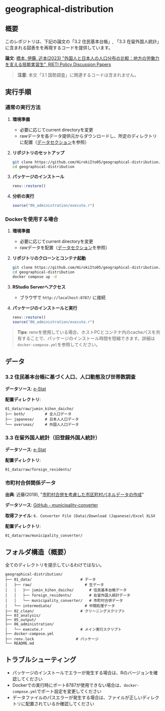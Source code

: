 # geographical-distribution

## 概要
このレポジトリは、下記の論文の「3.2 住民基本台帳」, 「3.3 在留外国人統計」に含まれる図表をを再現するコードを提供しています。

**論文**: [橋本, 伊藤, 近本(2023) "外国人と日本人の人口分布の比較：地方の労働力を支える技能実習生", RIETI Policy Discussion Papers](https://www.rieti.go.jp/jp/publications/summary/23080007.html)

> **注意**: 本文「3.1 国勢調査」に関連するコードは含まれません。

## 実行手順

### 通常の実行方法

1. **環境準備**
   - 必要に応じてcurrent directoryを変更
   - rawデータを各データ提供元からダウンロードし、所定のディレクトリに配置（[データセクション](#データ)を参照）

2. **リポジトリのセットアップ**
   ```bash
   git clone https://github.com/HirokiIto05/geographical-distribution.git
   cd geographical-distribution
   ```

3. **パッケージのインストール**
   ```r
   renv::restore()
   ```

4. **分析の実行**
   ```r
   source("06_administration/execute.r")
   ```

### Dockerを使用する場合

1. **環境準備**
   - 必要に応じてcurrent directoryを変更
   - rawデータを配置（[データセクション](#データ)を参照）

2. **リポジトリのクローンとコンテナ起動**
   ```bash
   git clone https://github.com/HirokiIto05/geographical-distribution.git
   cd geographical-distribution
   docker compose up -d
   ```

3. **RStudio Serverへアクセス**
   - ブラウザで `http://localhost:8787/` に接続

4. **パッケージのインストールと実行**
   ```r
   renv::restore()
   source("06_administration/execute.r")
   ```

> **Tips**: renvを使用している場合、ホストPCとコンテナ内のcacheパスを共有することで、パッケージのインストール時間を短縮できます。詳細は`docker-compose.yml`を参照してください。

## データ

### 3.2 住民基本台帳に基づく人口、人口動態及び世帯数調査

**データソース**: [e-Stat](https://www.e-stat.go.jp/stat-search/files?page=1&toukei=00200241&tstat=000001039591)

**配置ディレクトリ**:
```
01_data/raw/jumin_kihon_daicho/
├── both/         # 全人口データ
├── japanese/     # 日本人人口データ
└── overseas/     # 外国人人口データ
```

### 3.3 在留外国人統計（旧登録外国人統計）

**データソース**: [e-Stat](https://www.e-stat.go.jp/stat-search/files?page=1&toukei=00250012&tstat=000001018034)

**配置ディレクトリ**:
```
01_data/raw/foreign_residents/
```

### 市町村合併関係データ

**出典**: 近藤(2019), "[市町村合併を考慮した市区町村パネルデータの作成](https://www.rieti.go.jp/jp/publications/summary/19030013.html)"

**データソース**: [GitHub - municipality-converter](https://keisukekondokk.github.io/data/)

**取得ファイル**: `6. Converter File (Data)/Download (Japanese)/Excel XLSX`

**配置ディレクトリ**:
```
01_data/raw/municipality_converter/
```

## フォルダ構造（概要）

全てのディレクトリを提示しているわけではない。

```
geographical-distribution/
├── 01_data/                      # データ
│   ├── raw/                        # 生データ
│   │   ├── jumin_kihon_daicho/       # 住民基本台帳データ
│   │   ├── foreign_residents/        # 在留外国人統計データ
│   │   └── municipality_converter/   # 市町村合併データ
│   └── intermediate/               # 中間処理データ
├── 02_clean/                     # クリーニングスクリプト
├── 03_analysis/                
├── 05_output/                  
├── 06_administration/          
│   └── execute.r                 # メイン実行スクリプト
├── docker-compose.yml          
├── renv.lock                   # パッケージ
└── README.md                   
```

## トラブルシューティング

- パッケージのインストールでエラーが発生する場合は、Rのバージョンを確認してください
- Dockerでの実行時にポート8787が使用できない場合は、`docker-compose.yml`でポート設定を変更してください
- データファイルのパスエラーが発生する場合は、ファイルが正しいディレクトリに配置されているか確認してください
